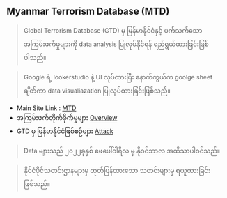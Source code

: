 ## Myanmar Terrorism Database (MTD) 
> Global Terrorism Database (GTD) မှ မြန်မာနိုင်ငံနှင့် ပက်သက်သော အကြမ်းဖက်မှုများကို data analysis ပြုလုပ်နိုင်ရန် ရည်ရွယ်ထားခြင်းဖြစ်ပါသည်။

> Google ရဲ့ lookerstudio နဲ့ UI လုပ်ထားပြီး နောက်ကွယ်က goolge sheet ချိတ်ကာ data visualiazation ပြုလုပ်ထားခြင်းဖြစ်သည်။

- Main Site Link : [MTD](https://sites.google.com/view/mtd4/home)
- အကြမ်းဖက်တိုက်ခိုက်မှုများ [Overview](https://sites.google.com/view/mtd4/mtd/desktop-view/overview-report)
- GTD မှ မြန်မာနိုင်ငံဖြစ်စဉ်များ [Attack](https://sites.google.com/view/mtd4/attacks)

> Data များသည် ၂၀၂၂ခုနှစ် ဖေဖေါ်ဝါရီလ မှ နိုဝင်ဘာလ အထိသာပါဝင်သည်။

> နိုင်ငံပိုင်သတင်းဌာနများမှ ထုတ်ပြန်ထားသော သတင်းများမှ ရယူထားခြင်းဖြစ်သည်။ 
